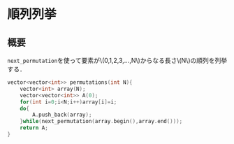 # 順列列挙
## 概要
`next_permutation`を使って要素が\\(0,1,2,3,...,N\\)からなる長さ\\(N\\)の順列を列挙する．

```cpp
vector<vector<int>> permutations(int N){
    vector<int> array(N);
    vector<vector<int>> A(0);
    for(int i=0;i<N;i++)array[i]=i;
    do{
        A.push_back(array);
    }while(next_permutation(array.begin(),array.end()));
    return A;
}
```
